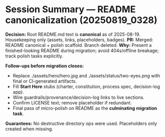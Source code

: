 # Session Summary — README canonicalization (20250819_0328)

**Decision:** Root README.md text is **canonical** as of 2025-08-19.  Housekeeping only (assets, links, placeholders, badges).
**PR:** Merged: README canonical + polish scaffold.  Branch deleted.
**Why:** Present a finished-looking README during migration; avoid 404s/offline breakage; track polish tasks explicitly.

**Follow-ups before migration closes:**
- Replace ./assets/hero/hero.jpg and ./assets/status/two-eyes.png with final or CI-generated artifacts.
- Fill **Start Here** stubs (charter, constitution, process spec, decision-log app).
- Wire guardrails/provenance/decision-log links to live sections.
- Confirm LICENSE text; remove placeholder if redundant.
- Final pass of micro-polish on README as the **culminating migration task**.

**Guarantees:** No destructive directory ops were used.  Placeholders only created when missing.


